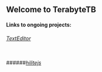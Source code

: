 ## Welcome to TerabyteTB

#### Links to ongoing projects:
###### <a href="https://terabytetb.github.io/TextEditor" class="small"><em>TextEditor</em></a>
<br>
######<a href="https://terabytetb.github.io/hilitejs" class="small"><em>hilitejs</em></a>

